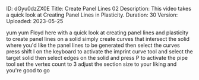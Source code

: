 ID: dGyu0dzZX0E
Title: Create Panel Lines 02
Description: This video takes a quick look at Creating Panel Lines in Plasticity.
Duration: 30
Version: 
Uploaded: 2023-05-25

yum yum Floyd here with a quick look at
creating panel lines and plasticity to
create panel lines on a solid simply
create curves that intersect the solid
where you'd like the panel lines to be
generated then select the curves press
shift I on the keyboard to activate the
imprint curve tool and select the target
solid then select edges on the solid and
press P to activate the pipe tool set
the vertex count to 3 adjust the section
size to your liking and you're good to
go